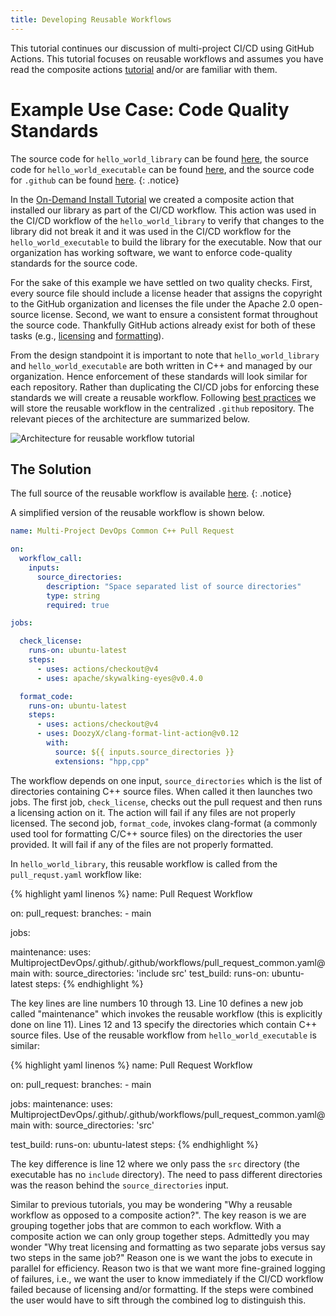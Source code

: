 ```yaml
---
title: Developing Reusable Workflows
---
```


This tutorial continues our discussion of multi-project CI/CD using GitHub
Actions. This tutorial focuses on reusable workflows and assumes you have read
the composite actions
[tutorial](/tutorials/2_composit_actions) and/or are familiar with them.

# Example Use Case: Code Quality Standards

The source code for `hello_world_library` can be found
[here](https://github.com/MultiprojectDevOps/hello_world_library), the
source code for `hello_world_executable` can be found
[here](https://github.com/MultiprojectDevOps/hello_world_executable), and
the source code for `.github` can be found
[here](https://github.com/MultiprojectDevOps/.github).
{: .notice}

In the
[On-Demand Install Tutorial](https://multiprojectdevops.github.io/tutorials/2_composite_actions/#example-use-case-on-demand-install)
we created a composite action that installed our library as part of the CI/CD
workflow. This action was used in the CI/CD workflow of the
`hello_world_library` to verify that changes to the library did not break it
and it was used in the CI/CD workflow for the `hello_world_executable` to
build the library for the executable. Now that our organization has working
software, we want to enforce code-quality standards for the source code.

For the sake of this example we have settled on two quality checks. First, every
source file should include a license header that assigns the copyright to the
GitHub organization and licenses the file under the Apache 2.0 open-source
license. Second, we want to ensure a consistent format throughout the source
code. Thankfully GitHub actions already exist for both of these tasks (e.g.,
[licensing](https://github.com/apache/skywalking-eyes) and
[formatting](https://github.com/DoozyX/clang-format-lint-action)).

From the design standpoint it is important to note that
`hello_world_library` and `hello_world_executable` are both written in C++ and
managed by our organization. Hence enforcement of these standards will look
similar for each repository. Rather than duplicating the CI/CD jobs for
enforcing these standards we will create a reusable workflow. Following
[best practices](/best_practices/#25-store-reusable-workflows-separate-from-application-code)
we will store the reusable workflow in the centralized `.github` repository.
The relevant pieces of the architecture are summarized below.

![Architecture for reusable workflow tutorial](/tutorials/assets/reusable_workflow_architecture.png)

## The Solution

The full source of the reusable workflow is available
[here](https://github.com/MultiprojectDevOps/.github/.github/workflows/pull_request_common.yaml).
{: .notice}

A simplified version of the reusable workflow is shown below.

```yaml
name: Multi-Project DevOps Common C++ Pull Request

on:
  workflow_call:
    inputs:
      source_directories:
        description: "Space separated list of source directories"
        type: string
        required: true

jobs:

  check_license:
    runs-on: ubuntu-latest
    steps:
      - uses: actions/checkout@v4
      - uses: apache/skywalking-eyes@v0.4.0

  format_code:
    runs-on: ubuntu-latest
    steps:
      - uses: actions/checkout@v4
      - uses: DoozyX/clang-format-lint-action@v0.12
        with:
          source: ${{ inputs.source_directories }}
          extensions: "hpp,cpp"
```

The workflow depends on one input, `source_directories` which is the list of
directories containing C++ source files. When called it then launches two jobs.
The first job, `check_license`, checks out the pull request and then runs a
licensing action on it. The action will fail if any files are not properly
licensed. The second job, `format_code`, invokes clang-format (a commonly used
tool for formatting C/C++ source files) on the directories the user provided. It
will fail if any of the files are not properly formatted.

In `hello_world_library`, this reusable workflow is called from the
`pull_requst.yaml` workflow like:

{% highlight yaml linenos %}
name: Pull Request Workflow

on:
  pull_request:
    branches:
      - main

jobs:

 maintenance:
    uses: MultiprojectDevOps/.github/.github/workflows/pull_request_common.yaml@main
    with:
      source_directories: 'include  src'
  test_build:
    runs-on: ubuntu-latest
    steps:
        <removed for clarity>
{% endhighlight %}

The key lines are line numbers 10 through 13. Line 10 defines a new job called
"maintenance" which invokes the reusable workflow (this is explicitly done on
line 11). Lines 12 and 13 specify the directories which contain C++ source
files. Use of the reusable workflow from `hello_world_executable` is similar:

{% highlight yaml linenos %}
name: Pull Request Workflow

on:
  pull_request:
    branches:
      - main

jobs:
  maintenance:
    uses: MultiprojectDevOps/.github/.github/workflows/pull_request_common.yaml@main
    with:
      source_directories: 'src'

  test_build:
    runs-on: ubuntu-latest
    steps:
        <removed for clarity>
{% endhighlight %}

The key difference is line 12 where we only pass the `src` directory (the
executable has no `include` directory). The need to pass different directories
was the reason behind the `source_directories` input.

Similar to previous tutorials, you may be wondering "Why a reusable workflow
as opposed to a composite action?". The key reason is we are grouping together
jobs that are common to each workflow. With a composite action we can only group
together steps. Admittedly you may wonder "Why treat licensing and formatting
as two separate jobs versus say two steps in the same job?" Reason one is we
want the jobs to execute in parallel for efficiency. Reason two is that we
want more fine-grained logging of failures, i.e., we want the user to know
immediately if the CI/CD workflow failed because of licensing and/or
formatting. If the steps were combined the user would have to sift through the
combined log to distinguish this.
